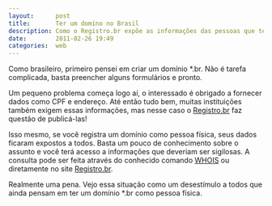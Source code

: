 ```yaml
---
layout:      post
title:       Ter um domíno no Brasil
description: Como o Registro.br expõe as informações das pessoas que tem domínios registrados no Brasil.
date:        2011-02-26 19:49
categories:  web
---
```


Como brasileiro, primeiro pensei em criar um domínio *.br. Não é tarefa complicada, basta preencher alguns formulários e pronto.

Um pequeno problema começa logo aí, o interessado é obrigado a fornecer dados como CPF e endereço. Até então tudo bem, muitas instituições também exigem essas informações, mas nesse caso o [Registro.br][registro-br] faz questão de publicá-las!

Isso mesmo, se você registra um domínio como pessoa física, seus dados ficaram expostos a todos. Basta um pouco de conhecimento sobre o assunto e você terá acesso a informações que deveriam ser sigilosas. A consulta pode ser feita através do conhecido comando [WHOIS][whois] ou diretamente no site [Registro.br][registro-br].

Realmente uma pena. Vejo essa situação como um desestímulo a todos que ainda pensam em ter um domínio *.br como pessoa física.

[registro-br]: https://www.registro.br
[whois]:       https://pt.wikipedia.org/wiki/WHOIS
